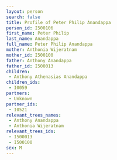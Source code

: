```yaml
---
layout: person
search: false
title: Profile of Peter Philip Anandappa
person_id: I500106
first_name: Peter Philip
last_name: Anandappa
full_name: Peter Philip Anandappa
mother: Anthonia Wijeratnam
mother_id: I500100
father: Anthony Anandappa
father_id: I500013
children:
 - Anthony Athenasias Anandappa
children_ids:
 - I0059
partners:
 - Unknown
partner_ids:
 - I0521
relevant_trees_names:
 - Anthony Anandappa
 - Anthonia Wijeratnam
relevant_trees_ids:
 - I500013
 - I500100
sex: M
---
```


